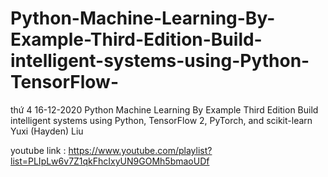 # Python-Machine-Learning-By-Example-Third-Edition-Build-intelligent-systems-using-Python-TensorFlow-
thứ 4 16-12-2020 Python Machine Learning By Example Third Edition Build intelligent systems using Python, TensorFlow 2,  PyTorch, and scikit-learn Yuxi (Hayden) Liu

youtube link : https://www.youtube.com/playlist?list=PLIpLw6v7Z1qkFhcIxyUN9GOMh5bmaoUDf
